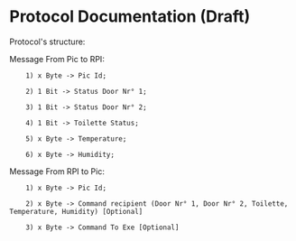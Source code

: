 # Protocol Documentation (Draft)

Protocol's structure:

Message From Pic to RPI:

        1) x Byte -> Pic Id;

        2) 1 Bit -> Status Door Nr° 1;

        3) 1 Bit -> Status Door Nr° 2;

        4) 1 Bit -> Toilette Status;

        5) x Byte -> Temperature;

        6) x Byte -> Humidity;

Message From RPI to Pic:

        1) x Byte -> Pic Id;

        2) x Byte -> Command recipient (Door Nr° 1, Door Nr° 2, Toilette, Temperature, Humidity) [Optional]

        3) x Byte -> Command To Exe [Optional]